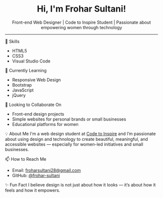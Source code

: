 <h1 align="center">Hi, I'm Frohar Sultani!</h1>

<p align="center">
  Front-end Web Designer | Code to Inspire Student | Passionate about empowering women through technology
</p>

---

🔧 Skills
- HTML5  
- CSS3
- Visual Studio Code 

🌱 Currently Learning
- Responsive Web Design  
- Bootstrap  
- JavaScript  
- jQuery  

🤝 Looking to Collaborate On
- Front-end design projects  
- Simple websites for personal brands or small businesses  
- Educational platforms for women  

 💡 About Me
I'm a web design student at [Code to Inspire](https://codetoinspire.org/) and I’m passionate about using design and technology to create beautiful, meaningful, and accessible websites — especially for women-led initiatives and small businesses.

📫 How to Reach Me
- Email: froharsultani28@gmail.com  
- GitHub: [@frohar-sultani](https://github.com/frohar-sultani)

✨ Fun Fact
I believe design is not just about how it looks — it’s about how it feels and how it empowers.


